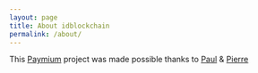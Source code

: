 ```yaml
---
layout: page
title: About idblockchain
permalink: /about/
---
```


This [Paymium](http://www.paymium.com/) project was made possible thanks to [Paul](http://google.com) & [Pierre](http://google.com)
